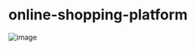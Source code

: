 # online-shopping-platform
![image](https://user-images.githubusercontent.com/90473229/154391940-8f6522bd-f36d-4bcc-b5ca-ea3539493257.png)

